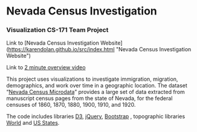 # Nevada Census Investigation 
### Visualization CS-171 Team Project

Link to [Nevada Census Investigation Website] (https://karendolan.github.io/src/index.html "Nevada Census Investigation Website")

Link to [2 minute overview video](https://youtu.be/udTMZB5CqJc)

This project uses visualizations to investigate immigration, migration, demographics, and work over time in a geographic location. The dataset “[Nevada Census Microdata]( https://doi.org/10.7910/DVN/27218)” provides a large set of data extracted from manuscript census pages from the state of Nevada, for the federal censuses of 1860, 1870, 1880, 1900, 1910, and 1920.

The code includes libraries [D3](https://d3js.org/), [jQuery](https://jquery.com/), [Bootstrap](https://getbootstrap.com/)
, topographic libraries [World](https://github.com/topojson/world-atlas) and [US States](https://github.com/topojson/us-atlas).




